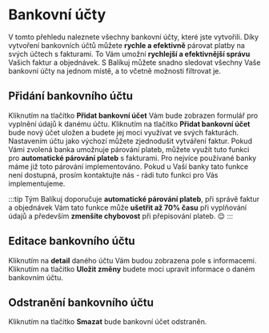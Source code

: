 ﻿---
sidebar_position: 1
---

# Bankovní účty
V tomto přehledu naleznete všechny bankovní účty, které jste vytvořili. Díky vytvoření bankovních účtů můžete **rychle a efektivně** párovat platby na svých účtech s fakturami<!-- a objednávkami-->.
To Vám umožní **rychlejší a efektivnější správu** Vašich faktur a objednávek.
S Balíkuj můžete snadno sledovat všechny Vaše bankovní účty na jednom místě, a to včetně možnosti filtrovat je.

## Přidání bankovního účtu
Kliknutím na tlačítko **Přidat bankovní účet** Vám bude zobrazen formulář pro vyplnění údajů k danému účtu. Kliknutím na tlačítko **Přidat bankovní účet** bude nový účet uložen a budete jej moci využívat ve svých fakturách.
Nastavením účtu jako výchozí můžete zjednodušit vytváření faktur.
Pokud Vámi zvolená banka umožnuje párování plateb, můžete využít tuto funkci pro **automatické párování plateb** s fakturami. Pro nejvíce používané banky máme již toto párování implementováno.
Pokud u Vaší banky tato funkce není dostupná, prosím kontaktujte nás - rádi tuto funkci pro Vás implementujeme.

:::tip
	Tým Balíkuj doporučuje **automatické párování plateb**, při správě faktur a objednávek Vám tato funkce může **ušetřit až 70% času** při vyplňování údajů a především **zmenšíte chybovost** při přepisování plateb. :relieved:
:::

## Editace bankovního účtu
Kliknutím na **detail** daného účtu Vám budou zobrazena pole s informacemi. Kliknutím na tlačítko **Uložit změny** budete moci upravit informace o daném bankovním účtu.

## Odstranění bankovního účtu
Kliknutím na tlačítko **Smazat** bude bankovní účet odstraněn.







